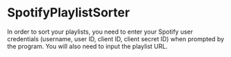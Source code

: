 # SpotifyPlaylistSorter
In order to sort your playlists, you need to enter your Spotify user credentials (username, user ID, client ID, client secret ID) when prompted by the program. You will also need to input the playlist URL.
